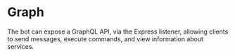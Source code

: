# Graph

The bot can expose a GraphQL API, via the Express listener, allowing clients to send messages, execute commands, and
view information about services.
